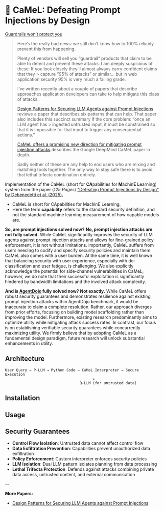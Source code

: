 # 🐪 CaMeL: Defeating Prompt Injections by Design

[Guardrails won’t protect you](https://simonwillison.net/2025/Jun/16/the-lethal-trifecta/#guardrails)
> Here’s the really bad news: we still don’t know how to 100% reliably prevent this from happening.
>
> Plenty of vendors will sell you “guardrail” products that claim to be able to detect and prevent these attacks. I am deeply suspicious of these: If you look closely they’ll almost always carry confident claims that they > capture “95% of attacks” or similar... but in web application security 95% is very much a failing grade.
> 
> I’ve written recently about a couple of papers that describe approaches application developers can take to help mitigate this class of attacks:
> 
> [Design Patterns for Securing LLM Agents against Prompt Injections](https://simonwillison.net/2025/Jun/13/prompt-injection-design-patterns/) reviews a paper that describes six patterns that can help. That paper also includes this succinct summary if the core problem: “once an LLM agent has > ingested untrusted input, it must be constrained so that it is impossible for that input to trigger any consequential actions.”
> 
> [CaMeL offers a promising new direction for mitigating prompt injection attacks](https://simonwillison.net/2025/Apr/11/camel/) describes the Google DeepMind CaMeL paper in depth.
>
>
> Sadly neither of these are any help to end users who are mixing and matching tools together. The only way to stay safe there is to avoid that lethal trifecta combination entirely.

Implementation of the CaMeL (short for **CA**pabilities for **M**achin**E** **L**earning) system from the paper (_125 Pages_) ["Defeating Prompt Injections by Design" by Debenedetti et al. (2025).](https://arxiv.org/pdf/2503.18813)

- CaMeL is short for CApabilities for MachinE Learning.
- Here the term **capability** refers to the standard security definition, and not the standard machine learning measurement of how capable models are.

**So, are prompt injections solved now?**
**No, prompt injection attacks are not fully solved.** While CaMeL significantly improves the security
of LLM agents against prompt injection attacks and allows for fine-grained policy enforcement, it
is not without limitations. Importantly, CaMeL suffers from users needing to codify and specify
security policies and maintain them. CaMeL also comes with a user burden. At the same time, it is
well known that balancing security with user experience, especially with de-classification and user
fatigue, is challenging. We also explicitly acknowledge the potential for side-channel vulnerabilities in
CaMeL; however, we do note that their successful exploitation is significantly hindered by bandwidth
limitations and the involved attack complexity.

**And is [AgentDojo](https://agentdojo.spylab.ai/) fully solved now? Not exactly.** While CaMeL offers robust security guarantees
and demonstrates resilience against existing prompt injection attacks within AgentDojo benchmark, it
would be inaccurate to claim a complete resolution. Rather, our approach diverges from prior efforts,
focusing on building model scaffolding rather than improving the model. Furthermore, existing
research predominantly aims to optimize utility while mitigating attack success rates. In contrast,
our focus is on establishing verifiable security guarantees while concurrently maximizing utility. We
firmly believe that by adopting CaMeL as a fundamental design paradigm, future research will unlock
substantial enhancements in utility.

## Architecture

```
User Query → P-LLM → Python Code → CaMeL Interpreter → Secure Execution
                                        ↓
                                  Q-LLM (for untrusted data)
```

## Installation

## Usage

## Security Guarantees

- **Control Flow Isolation**: Untrusted data cannot affect control flow
- **Data Exfiltration Prevention**: Capabilities prevent unauthorized data exfiltration  
- **Policy Enforcement**: Custom interpreter enforces security policies
- **LLM Isolation**: Dual LLM pattern isolates planning from data processing
- **Lethal Trifecta Protection**: Defends against attacks combining private data access, untrusted content, and external communication


-- 

**More Papers:**
- [Design Patterns for Securing LLM Agents against Prompt Injections](https://arxiv.org/pdf/2506.08837)
